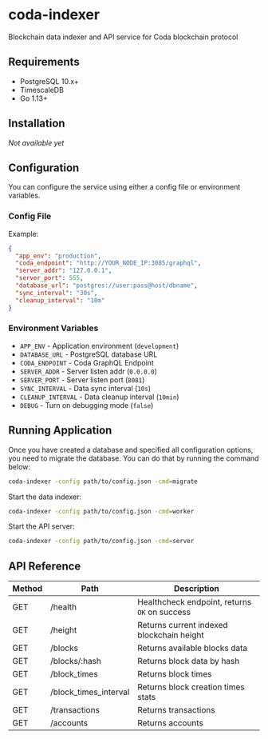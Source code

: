 # coda-indexer

Blockchain data indexer and API service for Coda blockchain protocol

## Requirements

- PostgreSQL 10.x+
- TimescaleDB
- Go 1.13+

## Installation

*Not available yet*

## Configuration

You can configure the service using either a config file or environment variables.

### Config File

Example:

```json
{
  "app_env": "production",
  "coda_endpoint": "http://YOUR_NODE_IP:3085/graphql",
  "server_addr": "127.0.0.1",
  "server_port": 555,
  "database_url": "postgres://user:pass@host/dbname",
  "sync_interval": "30s",
  "cleanup_interval": "10m"
}
```

### Environment Variables

- `APP_ENV`          - Application environment (`development`)
- `DATABASE_URL`     - PostgreSQL database URL
- `CODA_ENDPOINT`    - Coda GraphQL Endpoint
- `SERVER_ADDR`      - Server listen addr (`0.0.0.0`)
- `SERVER_PORT`      - Server listen port (`8081`)
- `SYNC_INTERVAL`    - Data sync interval (`10s`)
- `CLEANUP_INTERVAL` - Data cleanup interval (`10min`)
- `DEBUG`            - Turn on debugging mode (`false`)


## Running Application

Once you have created a database and specified all configuration options, you
need to migrate the database. You can do that by running the command below:

```bash
coda-indexer -config path/to/config.json -cmd=migrate
```

Start the data indexer:

```bash
coda-indexer -config path/to/config.json -cmd=worker
```

Start the API server:

```bash
coda-indexer -config path/to/config.json -cmd=server
```

## API Reference

| Method | Path                            | Description
|--------|---------------------------------|------------------------------------
| GET    | /health                         | Healthcheck endpoint, returns `OK` on success
| GET    | /height                         | Returns current indexed blockchain height
| GET    | /blocks                         | Returns available blocks data
| GET    | /blocks/:hash                   | Returns block data by hash
| GET    | /block_times                    | Returns block times
| GET    | /block_times_interval           | Returns block creation times stats
| GET    | /transactions                   | Returns transactions
| GET    | /accounts                       | Returns accounts